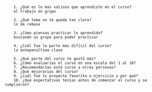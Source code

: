         1. ¿Qué es lo más valioso que aprendiste en el curso?
        el trabajo en grupo
        
        2. ¿Qué tema no te queda tan claro?
        lo de rebase

        3. ¿Cómo piensas practicar lo aprendido?
        buscando un grupo para poder practicar

        4. ¿Cuál fue la parte más difícil del curso?
        la antepenultima clase
        
        5. ¿Qué parte del curso te gustó más?
        6. ¿Cómo evaluarías el curso en una escala del 1 al 10?
        7. ¿Recomendarías este curso a otras personas?
        8. ¿Qué mejorarías del curso?
        9. ¿Cuál fue tu proyecto favorito o ejercicio y por qué?
        10. ¿Qué expectativas tenías antes de comenzar el curso y se cumplieron?